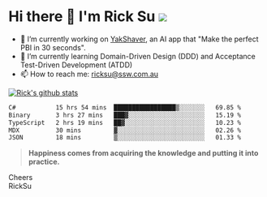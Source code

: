 # Hi there 👋 I'm Rick Su ![](https://komarev.com/ghpvc/?username=ricksu978)
<!--
**ricksu978/ricksu978** is a ✨ _special_ ✨ repository because its `README.md` (this file) appears on your GitHub profile.

Here are some ideas to get you started:
-->
- 🔭 I’m currently working on [YakShaver](https://yakshaver.ai/), an AI app that "Make the perfect PBI in 30 seconds".
- 🌱 I’m currently learning Domain-Driven Design (DDD) and Acceptance Test-Driven Development (ATDD)
- 📫 How to reach me: ricksu@ssw.com.au
<!--
- 👯 I’m looking to collaborate on ...
- 🤔 I’m looking for help with ...
- 💬 Ask me about ...
-->
<!--
- 😄 Pronouns: ...
- ⚡ Fun fact: ...
-->
[![Rick's github stats](https://github-readme-stats.vercel.app/api?username=ricksu978&theme=dark)](https://github.com/ricksu978/ricksu978)

<!--START_SECTION:waka-->

```txt
C#           15 hrs 54 mins  █████████████████▒░░░░░░░   69.85 %
Binary       3 hrs 27 mins   ███▓░░░░░░░░░░░░░░░░░░░░░   15.19 %
TypeScript   2 hrs 19 mins   ██▓░░░░░░░░░░░░░░░░░░░░░░   10.23 %
MDX          30 mins         ▓░░░░░░░░░░░░░░░░░░░░░░░░   02.26 %
JSON         18 mins         ▒░░░░░░░░░░░░░░░░░░░░░░░░   01.33 %
```

<!--END_SECTION:waka-->

> **Happiness comes from acquiring the knowledge and putting it into practice.**

Cheers  
RickSu 
